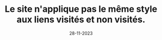 ---
N: '136'
Rubrique: Liens
title: Le site n'applique pas le même style aux liens visités et non visités.
detail: Le livre numérique n'applique pas le même style aux liens visités  et non visités.
categories: [" Liens"]
agrege: O4136-E044
opquast: '4136'
indiceebook: '44'
description: "Règle n° 044"
weight:  044
actif: '1'
layout: data
date: 28-11-2023
---